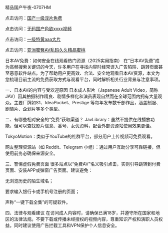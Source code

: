 精品国产午夜-0707HM

点击访问：<a href="https://cfad.pages.dev/">国产一级淫片免费</a>

点击访问：<a href="https://cfad.pages.dev/">无码国产色欲xxxx视频</a>

点击访问：<a href="https://vassv.pages.dev/">一级特黄aaa大片</a>

点击访问：<a href="https://gda-c7m.pages.dev/">亚洲蜜臀AV乱码久久精品蜜桃</a>

日本AV免费：如何安全在线观看热门资源（2025实用指南）
在“日本AV免费”成为高频搜索关键词的今天，许多用户在寻找内容时经常误入广告陷阱、跳转页面甚至恶意软件站点。为了帮助用户更高效、合法、安全地观看日本AV资源，本文为您梳理目前主流的免费获取方式与观看平台，同时解析相关行业背景与注意事项。

一、日本AV的内容与受欢迎原因
日本成人影片（Japanese Adult Video，简称JAV）因其拍摄制作精良、剧情多样化和演员表现自然而在全球范围内拥有大量观众。主要厂牌如S1、IdeaPocket、Prestige 等每年发布数千部作品，涵盖制服、剧情片、企划片等多个类型。

二、有哪些相对安全的“免费”获取渠道？
JavLibrary：虽然不提供在线播放功能，但可以查找影片信息、番号、女优资料，配合外部资源站使用效果更佳。

TokyoMotion：类似于YouTube的社群平台，部分用户上传视频可免费观看。

网友整理资源站（如 Reddit、Telegram 小组）：通过用户互助分享可靠链接，但使用前务必确保来源安全。

三、警惕虚假免费页面
很多站点以“免费AV”名义吸引点击，实则引导跳转到付费页面、安装APP或弹窗广告页面。建议避免：

无浏览历史的陌生域名；

要求输入银行卡或手机号注册的页面；

声称“一键下载全集”的可疑软件。

四、法律与观看建议
在访问成人内容时，请确保已满18岁，并遵守所在国家和地区的法律法规。不要下载或传播未经授权的视频内容，尊重知识产权和演职人员权益。同时建议使用广告拦截工具和VPN保护个人信息安全。

<span style="display:none;">[Canonical link](）</span>
